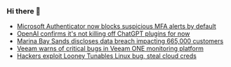 ### Hi there 👋

<!--START_SECTION:feed-->
* [Microsoft Authenticator now blocks suspicious MFA alerts by default](https://www.bleepingcomputer.com/news/security/microsoft-authenticator-now-blocks-suspicious-mfa-alerts-by-default/)
* [OpenAI confirms it's not killing off ChatGPT plugins for now](https://www.bleepingcomputer.com/news/technology/openai-confirms-its-not-killing-off-chatgpt-plugins-for-now/)
* [Marina Bay Sands discloses data breach impacting 665,000 customers](https://www.bleepingcomputer.com/news/security/marina-bay-sands-discloses-data-breach-impacting-665-000-customers/)
* [Veeam warns of critical bugs in Veeam ONE monitoring platform](https://www.bleepingcomputer.com/news/security/veeam-warns-of-critical-bugs-in-veeam-one-monitoring-platform/)
* [Hackers exploit Looney Tunables Linux bug, steal cloud creds](https://www.bleepingcomputer.com/news/security/hackers-exploit-looney-tunables-linux-bug-steal-cloud-creds/)
<!--END_SECTION:feed-->

<!--
**frankenk/frankenk** is a ✨ _special_ ✨ repository because its `README.md` (this file) appears on your GitHub profile.

Here are some ideas to get you started:

- 🔭 I’m currently working on ...
- 🌱 I’m currently learning ...
- 👯 I’m looking to collaborate on ...
- 🤔 I’m looking for help with ...
- 💬 Ask me about ...
- 📫 How to reach me: ...
- 😄 Pronouns: ...
- ⚡ Fun fact: ...
-->




